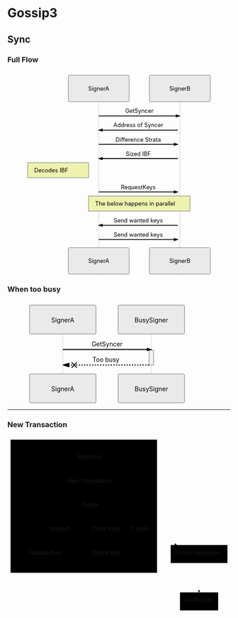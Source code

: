 <h1 id="gossip3">Gossip3</h1>
<h2 id="sync">Sync</h2>
<h3 id="full-flow">Full Flow</h3>
<div class="mermaid"><svg xmlns="http://www.w3.org/2000/svg" id="mermaid-svg-Dj28z5BkntQhwFQ1" height="100%" width="100%" style="max-width:550px;" viewBox="-150 -10 550 500"><g></g><g><line id="actor623" x1="75" y1="5" x2="75" y2="489" class="actor-line" stroke-width="0.5px" stroke="#999"></line><rect x="0" y="0" fill="#eaeaea" stroke="#666" width="150" height="65" rx="3" ry="3" class="actor"></rect><text x="75" y="32.5" dominant-baseline="central" alignment-baseline="central" class="actor" style="text-anchor: middle;"><tspan x="75" dy="0">SignerA</tspan></text></g><g><line id="actor624" x1="275" y1="5" x2="275" y2="489" class="actor-line" stroke-width="0.5px" stroke="#999"></line><rect x="200" y="0" fill="#eaeaea" stroke="#666" width="150" height="65" rx="3" ry="3" class="actor"></rect><text x="275" y="32.5" dominant-baseline="central" alignment-baseline="central" class="actor" style="text-anchor: middle;"><tspan x="275" dy="0">SignerB</tspan></text></g><defs><marker id="arrowhead" refX="5" refY="2" markerWidth="6" markerHeight="4" orient="auto"><path d="M 0,0 V 4 L6,2 Z"></path></marker></defs><defs><marker id="crosshead" markerWidth="15" markerHeight="8" orient="auto" refX="16" refY="4"><path fill="black" stroke="#000000" stroke-width="1px" d="M 9,2 V 6 L16,4 Z" style="stroke-dasharray: 0, 0;"></path><path fill="none" stroke="#000000" stroke-width="1px" d="M 0,1 L 6,7 M 6,1 L 0,7" style="stroke-dasharray: 0, 0;"></path></marker></defs><g><text x="175" y="93" class="messageText" style="text-anchor: middle;">GetSyncer</text><line x1="75" y1="100" x2="275" y2="100" class="messageLine0" stroke-width="2" stroke="black" marker-end="url(#arrowhead)" style="fill: none;"></line></g><g></g><g><text x="172.5" y="128" class="messageText" style="text-anchor: middle;">Address of Syncer</text><line x1="270" y1="135" x2="75" y2="135" class="messageLine0" stroke-width="2" stroke="black" marker-end="url(#arrowhead)" style="fill: none;"></line></g><g><text x="172.5" y="163" class="messageText" style="text-anchor: middle;">Difference Strata</text><line x1="75" y1="170" x2="270" y2="170" class="messageLine0" stroke-width="2" stroke="black" marker-end="url(#arrowhead)" style="fill: none;"></line></g><g><text x="172.5" y="198" class="messageText" style="text-anchor: middle;">Sized IBF</text><line x1="270" y1="205" x2="75" y2="205" class="messageLine0" stroke-width="2" stroke="black" marker-end="url(#arrowhead)" style="fill: none;"></line></g><g><rect x="-100" y="215" fill="#EDF2AE" stroke="#666" width="150" height="37" rx="0" ry="0" class="note"></rect><text x="-104" y="239" fill="black" class="noteText"><tspan x="-84" fill="black">Decodes IBF</tspan></text></g><g><text x="172.5" y="280" class="messageText" style="text-anchor: middle;">RequestKeys</text><line x1="75" y1="287" x2="270" y2="287" class="messageLine0" stroke-width="2" stroke="black" marker-end="url(#arrowhead)" style="fill: none;"></line></g><g><rect x="50" y="297" fill="#EDF2AE" stroke="#666" width="250" height="37" rx="0" ry="0" class="note"></rect><text x="46" y="321" fill="black" class="noteText"><tspan x="66" fill="black">The below happens in parallel</tspan></text></g><g><text x="172.5" y="362" class="messageText" style="text-anchor: middle;">Send wanted keys</text><line x1="270" y1="369" x2="75" y2="369" class="messageLine0" stroke-width="2" stroke="black" marker-end="url(#arrowhead)" style="fill: none;"></line></g><g><text x="172.5" y="397" class="messageText" style="text-anchor: middle;">Send wanted keys</text><line x1="75" y1="404" x2="270" y2="404" class="messageLine0" stroke-width="2" stroke="black" marker-end="url(#arrowhead)" style="fill: none;"></line></g><g><rect x="0" y="424" fill="#eaeaea" stroke="#666" width="150" height="65" rx="3" ry="3" class="actor"></rect><text x="75" y="456.5" dominant-baseline="central" alignment-baseline="central" class="actor" style="text-anchor: middle;"><tspan x="75" dy="0">SignerA</tspan></text></g><g><rect x="200" y="424" fill="#eaeaea" stroke="#666" width="150" height="65" rx="3" ry="3" class="actor"></rect><text x="275" y="456.5" dominant-baseline="central" alignment-baseline="central" class="actor" style="text-anchor: middle;"><tspan x="275" dy="0">SignerB</tspan></text></g></svg></div>
<h3 id="when-too-busy">When too busy</h3>
<div class="mermaid"><svg xmlns="http://www.w3.org/2000/svg" id="mermaid-svg-s351qOYiSwtw7ZgH" height="100%" width="100%" style="max-width:450px;" viewBox="-50 -10 450 231"><g></g><g><line id="actor625" x1="75" y1="5" x2="75" y2="220" class="actor-line" stroke-width="0.5px" stroke="#999"></line><rect x="0" y="0" fill="#eaeaea" stroke="#666" width="150" height="65" rx="3" ry="3" class="actor"></rect><text x="75" y="32.5" dominant-baseline="central" alignment-baseline="central" class="actor" style="text-anchor: middle;"><tspan x="75" dy="0">SignerA</tspan></text></g><g><line id="actor626" x1="275" y1="5" x2="275" y2="220" class="actor-line" stroke-width="0.5px" stroke="#999"></line><rect x="200" y="0" fill="#eaeaea" stroke="#666" width="150" height="65" rx="3" ry="3" class="actor"></rect><text x="275" y="32.5" dominant-baseline="central" alignment-baseline="central" class="actor" style="text-anchor: middle;"><tspan x="275" dy="0">BusySigner</tspan></text></g><defs><marker id="arrowhead" refX="5" refY="2" markerWidth="6" markerHeight="4" orient="auto"><path d="M 0,0 V 4 L6,2 Z"></path></marker></defs><defs><marker id="crosshead" markerWidth="15" markerHeight="8" orient="auto" refX="16" refY="4"><path fill="black" stroke="#000000" stroke-width="1px" d="M 9,2 V 6 L16,4 Z" style="stroke-dasharray: 0, 0;"></path><path fill="none" stroke="#000000" stroke-width="1px" d="M 0,1 L 6,7 M 6,1 L 0,7" style="stroke-dasharray: 0, 0;"></path></marker></defs><g><text x="175" y="93" class="messageText" style="text-anchor: middle;">GetSyncer</text><line x1="75" y1="100" x2="275" y2="100" class="messageLine0" stroke-width="2" stroke="black" marker-end="url(#arrowhead)" style="fill: none;"></line></g><g><rect x="270" y="102" fill="#f4f4f4" stroke="#666" width="10" height="33" rx="0" ry="0"></rect></g><g><text x="172.5" y="128" class="messageText" style="text-anchor: middle;">Too busy</text><line x1="270" y1="135" x2="75" y2="135" class="messageLine1" stroke-width="2" stroke="black" marker-end="url(#crosshead)" style="stroke-dasharray: 3, 3; fill: none;"></line></g><g><rect x="0" y="155" fill="#eaeaea" stroke="#666" width="150" height="65" rx="3" ry="3" class="actor"></rect><text x="75" y="187.5" dominant-baseline="central" alignment-baseline="central" class="actor" style="text-anchor: middle;"><tspan x="75" dy="0">SignerA</tspan></text></g><g><rect x="200" y="155" fill="#eaeaea" stroke="#666" width="150" height="65" rx="3" ry="3" class="actor"></rect><text x="275" y="187.5" dominant-baseline="central" alignment-baseline="central" class="actor" style="text-anchor: middle;"><tspan x="275" dy="0">BusySigner</tspan></text></g></svg></div>
<hr>
<h3 id="new-transaction">New Transaction</h3>
<div class="mermaid"><svg xmlns="http://www.w3.org/2000/svg" id="mermaid-svg-nVzE8kUiQ2uwTy8P" width="100%" style="max-width: 571.2578125px;" viewBox="0 0 571.2578125 452"><g transform="translate(-12, -12)"><g class="output"><g class="clusters"><g class="cluster" id="subGraph0" transform="translate(207.48828125,190)" style="opacity: 1;"><rect width="374.9765625" height="340" x="-187.48828125" y="-170"></rect><g class="label"><g transform="translate(0,0)"><foreignObject width="0" height="0"><div xmlns="http://www.w3.org/1999/xhtml" style="display: inline-block; white-space: nowrap;"></div></foreignObject></g></g><text x="0" y="-156" fill="black" stroke="none" id="mermaid-svg-nVzE8kUiQ2uwTy8PText" style="text-anchor: middle;">Transaction Verification</text></g></g><g class="edgePaths"><g class="edgePath" style="opacity: 1;"><path class="path" d="M224.796875,91L224.796875,129L224.796875,167" marker-end="url(#arrowhead7518)" style="fill:none"></path><defs><marker id="arrowhead7518" viewBox="0 0 10 10" refX="9" refY="5" markerUnits="strokeWidth" markerWidth="8" markerHeight="6" orient="auto"><path d="M 0 0 L 10 5 L 0 10 z" class="arrowheadPath" style="stroke-width: 1; stroke-dasharray: 1, 0;"></path></marker></defs></g><g class="edgePath" style="opacity: 1;"><path class="path" d="M191.3125,203.72023825142347L75.92578125,251L98.30577612704919,289" marker-end="url(#arrowhead7519)" style="fill:none"></path><defs><marker id="arrowhead7519" viewBox="0 0 10 10" refX="9" refY="5" markerUnits="strokeWidth" markerWidth="8" markerHeight="6" orient="auto"><path d="M 0 0 L 10 5 L 0 10 z" class="arrowheadPath" style="stroke-width: 1; stroke-dasharray: 1, 0;"></path></marker></defs></g><g class="edgePath" style="opacity: 1;"><path class="path" d="M240.8627049180328,213L267.40625,251L267.40625,289" marker-end="url(#arrowhead7520)" style="fill:none"></path><defs><marker id="arrowhead7520" viewBox="0 0 10 10" refX="9" refY="5" markerUnits="strokeWidth" markerWidth="8" markerHeight="6" orient="auto"><path d="M 0 0 L 10 5 L 0 10 z" class="arrowheadPath" style="stroke-width: 1; stroke-dasharray: 1, 0;"></path></marker></defs></g><g class="edgePath" style="opacity: 1;"><path class="path" d="M125.1116162909836,289L147.01953125,251L195.4709912909836,213" marker-end="url(#arrowhead7521)" style="fill:none"></path><defs><marker id="arrowhead7521" viewBox="0 0 10 10" refX="9" refY="5" markerUnits="strokeWidth" markerWidth="8" markerHeight="6" orient="auto"><path d="M 0 0 L 10 5 L 0 10 z" class="arrowheadPath" style="stroke-width: 1; stroke-dasharray: 1, 0;"></path></marker></defs></g><g class="edgePath" style="opacity: 1;"><path class="path" d="M258.28125,206.1966299095527L350.90625,251L445.4147028688525,289" marker-end="url(#arrowhead7522)" style="fill:none"></path><defs><marker id="arrowhead7522" viewBox="0 0 10 10" refX="9" refY="5" markerUnits="strokeWidth" markerWidth="8" markerHeight="6" orient="auto"><path d="M 0 0 L 10 5 L 0 10 z" class="arrowheadPath" style="stroke-width: 1; stroke-dasharray: 1, 0;"></path></marker></defs></g><g class="edgePath" style="opacity: 1;"><path class="path" d="M502.6171875,335L502.6171875,360L502.6171875,385L502.6171875,410" marker-end="url(#arrowhead7523)" style="fill:none"></path><defs><marker id="arrowhead7523" viewBox="0 0 10 10" refX="9" refY="5" markerUnits="strokeWidth" markerWidth="8" markerHeight="6" orient="auto"><path d="M 0 0 L 10 5 L 0 10 z" class="arrowheadPath" style="stroke-width: 1; stroke-dasharray: 1, 0;"></path></marker></defs></g></g><g class="edgeLabels"><g class="edgeLabel" transform="translate(224.796875,129)" style="opacity: 1;"><g transform="translate(-58.8203125,-13)" class="label"><foreignObject width="117.640625" height="26"><div xmlns="http://www.w3.org/1999/xhtml" style="display: inline-block; white-space: nowrap;"><span class="edgeLabel">New Transaction</span></div></foreignObject></g></g><g class="edgeLabel" transform="" style="opacity: 1;"><g transform="translate(0,0)" class="label"><foreignObject width="0" height="0"><div xmlns="http://www.w3.org/1999/xhtml" style="display: inline-block; white-space: nowrap;"><span class="edgeLabel"></span></div></foreignObject></g></g><g class="edgeLabel" transform="translate(267.40625,251)" style="opacity: 1;"><g transform="translate(-39.4296875,-13)" class="label"><foreignObject width="78.859375" height="26"><div xmlns="http://www.w3.org/1999/xhtml" style="display: inline-block; white-space: nowrap;"><span class="edgeLabel">If Not Valid</span></div></foreignObject></g></g><g class="edgeLabel" transform="translate(147.01953125,251)" style="opacity: 1;"><g transform="translate(-25.7890625,-13)" class="label"><foreignObject width="51.578125" height="26"><div xmlns="http://www.w3.org/1999/xhtml" style="display: inline-block; white-space: nowrap;"><span class="edgeLabel">IsValid?</span></div></foreignObject></g></g><g class="edgeLabel" transform="translate(350.90625,251)" style="opacity: 1;"><g transform="translate(-24.0703125,-13)" class="label"><foreignObject width="48.140625" height="26"><div xmlns="http://www.w3.org/1999/xhtml" style="display: inline-block; white-space: nowrap;"><span class="edgeLabel">If Valid</span></div></foreignObject></g></g><g class="edgeLabel" transform="" style="opacity: 1;"><g transform="translate(0,0)" class="label"><foreignObject width="0" height="0"><div xmlns="http://www.w3.org/1999/xhtml" style="display: inline-block; white-space: nowrap;"><span class="edgeLabel"></span></div></foreignObject></g></g></g><g class="nodes"><g class="node" id="MemPool" transform="translate(224.796875,68)" style="opacity: 1;"><rect rx="0" ry="0" x="-43.5859375" y="-23" width="87.171875" height="46"></rect><g class="label" transform="translate(0,0)"><g transform="translate(-33.5859375,-13)"><foreignObject width="67.171875" height="26"><div xmlns="http://www.w3.org/1999/xhtml" style="display: inline-block; white-space: nowrap;">MemPool</div></foreignObject></g></g></g><g class="node" id="Tupelo" transform="translate(224.796875,190)" style="opacity: 1;"><rect rx="0" ry="0" x="-33.484375" y="-23" width="66.96875" height="46"></rect><g class="label" transform="translate(0,0)"><g transform="translate(-23.484375,-13)"><foreignObject width="46.96875" height="26"><div xmlns="http://www.w3.org/1999/xhtml" style="display: inline-block; white-space: nowrap;">Tupelo</div></foreignObject></g></g></g><g class="node" id="ValidatorPool" transform="translate(111.8515625,312)" style="opacity: 1;"><rect rx="0" ry="0" x="-56.8515625" y="-23" width="113.703125" height="46"></rect><g class="label" transform="translate(0,0)"><g transform="translate(-46.8515625,-13)"><foreignObject width="93.703125" height="26"><div xmlns="http://www.w3.org/1999/xhtml" style="display: inline-block; white-space: nowrap;">ValidatorPool</div></foreignObject></g></g></g><g class="node" id="Delete" transform="translate(267.40625,312)" style="opacity: 1;"><rect rx="0" ry="0" x="-48.703125" y="-23" width="97.40625" height="46"></rect><g class="label" transform="translate(0,0)"><g transform="translate(-38.703125,-13)"><foreignObject width="77.40625" height="26"><div xmlns="http://www.w3.org/1999/xhtml" style="display: inline-block; white-space: nowrap;">Delete Key</div></foreignObject></g></g></g><g class="node" id="ConflictSetRouter" transform="translate(502.6171875,312)" style="opacity: 1;"><rect rx="0" ry="0" x="-72.640625" y="-23" width="145.28125" height="46"></rect><g class="label" transform="translate(0,0)"><g transform="translate(-62.640625,-13)"><foreignObject width="125.28125" height="26"><div xmlns="http://www.w3.org/1999/xhtml" style="display: inline-block; white-space: nowrap;">ConflictSetRouter</div></foreignObject></g></g></g><g class="node" id="ConflictSet" transform="translate(502.6171875,433)" style="opacity: 1;"><rect rx="0" ry="0" x="-48.90625" y="-23" width="97.8125" height="46"></rect><g class="label" transform="translate(0,0)"><g transform="translate(-38.90625,-13)"><foreignObject width="77.8125" height="26"><div xmlns="http://www.w3.org/1999/xhtml" style="display: inline-block; white-space: nowrap;">ConflictSet</div></foreignObject></g></g></g></g></g></g></svg></div>

